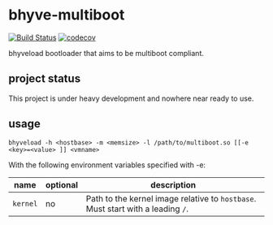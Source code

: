 # bhyve-multiboot

[![Build Status](https://travis-ci.org/fubarnetes/bhyve-multiboot.svg?branch=master)](https://travis-ci.org/fubarnetes/bhyve-multiboot)
[![codecov](https://codecov.io/gh/fubarnetes/bhyve-multiboot/branch/master/graph/badge.svg)](https://codecov.io/gh/fubarnetes/bhyve-multiboot)

bhyveload bootloader that aims to be multiboot compliant.

## project status
This project is under heavy development and nowhere near ready to use.

## usage

```
bhyveload -h <hostbase> -m <memsize> -l /path/to/multiboot.so [[-e <key>=<value> ]] <vmname>
```

With the following environment variables specified with -e:

| name     | optional | description                                                                     |
|----------|----------|---------------------------------------------------------------------------------|
| `kernel` | no       | Path to the kernel image relative to `hostbase`. Must start with a leading `/`. |